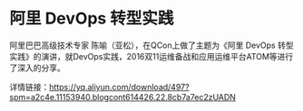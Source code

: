 # 阿里 DevOps 转型实践
阿里巴巴高级技术专家 陈喻（亚松），在QCon上做了主题为《阿里 DevOps 转型实践》的演讲，就DevOps实践，2016双11运维备战和应用运维平台ATOM等进行了深入的分享。

详情链接：https://yq.aliyun.com/download/497?spm=a2c4e.11153940.blogcont614426.22.8cb7a7ec2zUADN
